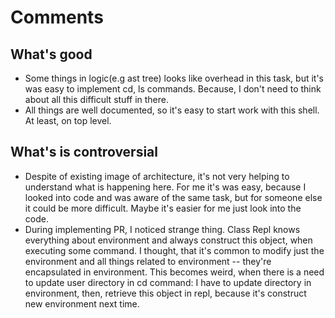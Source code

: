 # Comments

## What's good

* Some things in logic(e.g ast tree) looks like overhead in this task, but it's was easy to implement cd, ls commands.
Because, I don't need to think about all this difficult stuff in there.
* All things are well documented, so it's easy to start work with this shell. At least, on top level.

## What's is controversial

* Despite of existing image of architecture, it's not very helping to understand what is happening here. For me it's was easy, because I looked into code and was aware of the same task, but for someone else it could be more difficult.
Maybe it's easier for me just look into the code.
* During implementing PR, I noticed strange thing. Class Repl knows everything about environment and always construct this object, when executing some command.
I thought, that it's common to modify just the environment and all things related to environment -- they're encapsulated in environment.
This becomes weird, when there is a need to update user directory in cd command: I have to update directory in environment, then, retrieve this object in repl, because it's construct new environment next time.